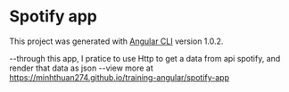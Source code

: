 # Spotify app

This project was generated with [Angular CLI](https://github.com/angular/angular-cli) version 1.0.2.

--through this app, I pratice to use Http to get a data from api spotify, and render that data as json
--view more at https://minhthuan274.github.io/training-angular/spotify-app


